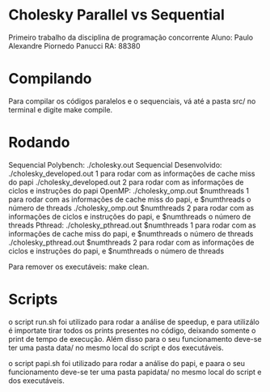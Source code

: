 # Cholesky Parallel vs Sequential
Primeiro trabalho da disciplina de programação concorrente
Aluno: Paulo Alexandre Piornedo Panucci   RA: 88380

# Compilando
Para compilar os códigos paralelos e o sequenciais, vá até a pasta src/ no terminal e digite make compile.

# Rodando
Sequencial Polybench:
  ./cholesky.out
Sequencial Desenvolvido:
  ./cholesky_developed.out 1 para rodar com as informações de cache miss do papi
  ./cholesky_developed.out 2 para rodar com as informações de ciclos e instruções do papi
OpenMP:
  ./cholesky_omp.out $numthreads 1 para rodar com as informações de cache miss do papi, e $numthreads o número de threads
  ./cholesky_omp.out $numthreads 2 para rodar com as informações de ciclos e instruções do papi, e $numthreads o número de threads
Pthread:
  ./cholesky_pthread.out $numthreads 1 para rodar com as informações de cache miss do papi, e $numthreads o número de threads
  ./cholesky_pthread.out $numthreads 2 para rodar com as informações de ciclos e instruções do papi, e $numthreads o número de threads

Para remover os executáveis: make clean.

# Scripts
  o script run.sh foi utilizado para rodar a análise de speedup, e para utilizálo é importate tirar todos os prints presentes no código, deixando somente o print de tempo de execução. Além disso para o seu funcionamento deve-se ter uma pasta data/ no mesmo local do script e dos executáveis.

  o script papi.sh foi utilizado para rodar a análise do papi, e paara o seu funcionamento deve-se ter uma pasta papidata/ no mesmo local do script e dos executáveis.
